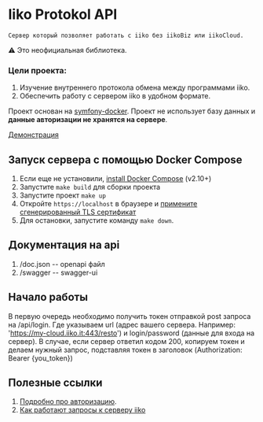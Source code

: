 # Iiko Protokol API

    Сервер который позволяет работать с iiko без iikoBiz или iikoCloud. 

⚠️ Это неофициальная библиотека. 


### Цели проекта: 

1. Изучение внутреннего протокола обмена между программами iiko.  
2. Обеспечить работу с сервером iiko в удобном формате. 


Проект основан на [symfony-docker](https://github.com/dunglas/symfony-docker).
Проект не использует базу данных и __данные авторизации не хранятся на сервере__.

[Демонстрация](http://ikp.vladimir-sobolev.ru/swagger)


## Запуск сервера с помощью Docker Compose 

1. Если еще не установили, [install Docker Compose](https://docs.docker.com/compose/install/) (v2.10+)
2. Запустите `make build` для сборки проекта 
3. Запустите проект `make up` 
4. Откройте `https://localhost` в браузере и  [примените сгенерированный  TLS сертификат](https://stackoverflow.com/a/15076602/1352334)
5. Для остановки,  запустите команду `make down`.

## Документация на api 
1. /doc.json --  openapi файл 
2. /swagger --  swagger-ui

 
## Начало работы
 В первую очередь необходимо получить токен отправкой post запроса на /api/login. Где указываем url (адрес вашего сервера. Например: 'https://my-cloud.iiko.it:443/resto')
 и login/password (данные для входа на сервер). В случае, если сервер ответил кодом 200, копируем токен и     
делаем нужный запрос, подставляя токен в заголовок (Authorization: Bearer {you_token})

## Полезные ссылки

1. [Подробно про авторизацию](docs/auth.md). 
2. [Как работают запросы к серверу iiko](docs/iiko_request.md) 

